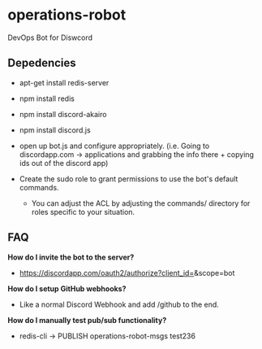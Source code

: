 # operations-robot
DevOps Bot for Diswcord

## Depedencies

* apt-get install redis-server

* npm install redis
* npm install discord-akairo
* npm install discord.js

* open up bot.js and configure appropriately. (i.e. Going to discordapp.com -> applications and grabbing the info there + copying ids out of the discord app)
* Create the sudo role to grant permissions to use the bot's default commands. 
   * You can adjust the ACL by adjusting the commands/ directory for roles specific to your situation.

## FAQ

**How do I invite the bot to the server?**
* https://discordapp.com/oauth2/authorize?client_id=<bot-client-id>&scope=bot

**How do I setup GitHub webhooks?**
* Like a normal Discord Webhook and add /github to the end.

**How do I manually test pub/sub functionality?**
* redis-cli -> PUBLISH operations-robot-msgs test236